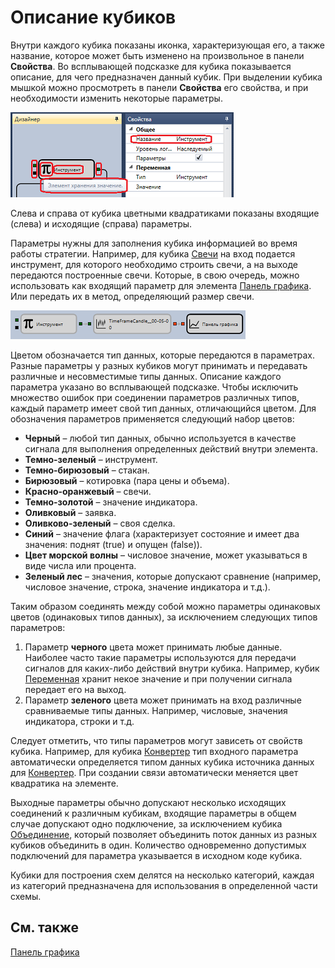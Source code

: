 # Описание кубиков

Внутри каждого кубика показаны иконка, характеризующая его, а также название, которое может быть изменено на произвольное в панели **Свойства**. Во всплывающей подсказке для кубика показывается описание, для чего предназначен данный кубик. При выделении кубика мышкой можно просмотреть в панели **Свойства** его свойства, и при необходимости изменить некоторые параметры.

![Designer Description of cubes 00](../../../../images/designer_description_of_elements_00.png)

Слева и справа от кубика цветными квадратиками показаны входящие (слева) и исходящие (справа) параметры.

Параметры нужны для заполнения кубика информацией во время работы стратегии. Например, для кубика [Свечи](elements/data_sources/candles.md) на вход подается инструмент, для которого необходимо строить свечи, а на выходе передаются построенные свечи. Которые, в свою очередь, можно использовать как входящий параметр для элемента [Панель графика](elements/common/chart.md). Или передать их в метод, определяющий размер свечи.

![Designer Description of cubes 01](../../../../images/designer_description_of_elements_01.png)

Цветом обозначается тип данных, которые передаются в параметрах. Разные параметры у разных кубиков могут принимать и передавать различные и несовместимые типы данных. Описание каждого параметра указано во всплывающей подсказке. Чтобы исключить множество ошибок при соединении параметров различных типов, каждый параметр имеет свой тип данных, отличающийся цветом. Для обозначения параметров применяется следующий набор цветов:

- **Черный** – любой тип данных, обычно используется в качестве сигнала для выполнения определенных действий внутри элемента.
- **Темно\-зеленый** – инструмент.
- **Темно\-бирюзовый** – стакан.
- **Бирюзовый** – котировка (пара цены и объема).
- **Красно\-оранжевый** – свечи.
- **Темно\-золотой** – значение индикатора.
- **Оливковый** – заявка.
- **Оливково\-зеленый** – своя сделка.
- **Синий** – значение флага (характеризует состояние и имеет два значения: поднят (true) и опущен (false)).
- **Цвет морской волны** – числовое значение, может указываться в виде числа или процента.
- **Зеленый лес** – значения, которые допускают сравнение (например, числовое значение, строка, значение индикатора и т.д.).

Таким образом соединять между собой можно параметры одинаковых цветов (одинаковых типов данных), за исключением следующих типов параметров:

1. Параметр **черного** цвета может принимать любые данные. Наиболее часто такие параметры используются для передачи сигналов для каких\-либо действий внутри кубика. Например, кубик [Переменная](elements/data_sources/variable.md) хранит некое значение и при получении сигнала передает его на выход.
2. Параметр **зеленого** цвета может принимать на вход различные сравниваемые типы данных. Например, числовые, значения индикатора, строки и т.д.

Следует отметить, что типы параметров могут зависеть от свойств кубика. Например, для кубика [Конвертер](elements/converters/converter.md) тип входного параметра автоматически определяется типом данных кубика источника данных для [Конвертер](elements/converters/converter.md). При создании связи автоматически меняется цвет квадратика на элементе.

Выходные параметры обычно допускают несколько исходящих соединений к различным кубикам, входящие параметры в общем случае допускают одно подключение, за исключением кубика [Объединение](elements/common/combination.md), который позволяет объединить поток данных из разных кубиков объединить в один. Количество одновременно допустимых подключений для параметра указывается в исходном коде кубика.

Кубики для построения схем делятся на несколько категорий, каждая из категорий предназначена для использования в определенной части схемы.

## См. также

[Панель графика](elements/common/chart.md)
